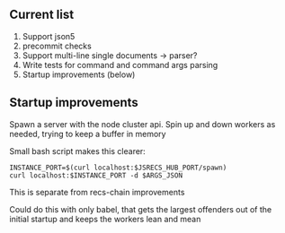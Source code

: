 ## Current list

1. Support json5
2. precommit checks
3. Support multi-line single documents -> parser?
4. Write tests for command and command args parsing
5. Startup improvements (below)


## Startup improvements

Spawn a server with the node cluster api.
Spin up and down workers as needed, trying to keep a buffer in memory

Small bash script makes this clearer:

```
INSTANCE_PORT=$(curl localhost:$JSRECS_HUB_PORT/spawn)
curl localhost:$INSTANCE_PORT -d $ARGS_JSON
```

This is separate from recs-chain improvements

Could do this with only babel, that gets the largest offenders out of the
initial startup and keeps the workers lean and mean
